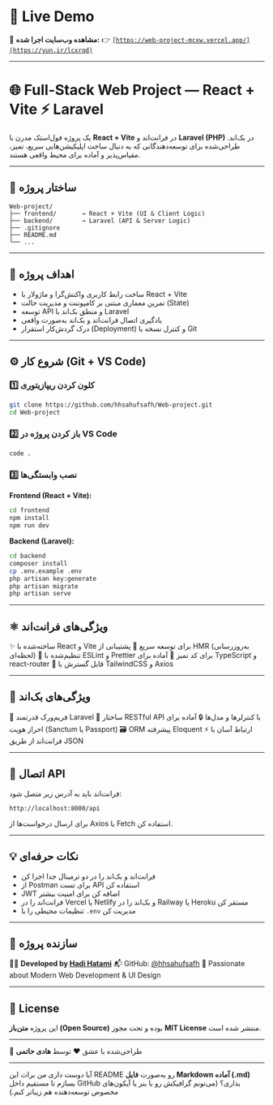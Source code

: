 # 🚀 **Live Demo**

🔗 **مشاهده وب‌سایت اجرا شده:**
👉 [`[https://web-project-mcxw.vercel.app/](https://yun.ir/lcxrqd)`]([https://web-project-mcxw.vercel.app/](https://yun.ir/lcxrqd))

---

# 🌐 **Full-Stack Web Project — React + Vite ⚡ Laravel**

یک پروژه فول‌استک مدرن با **React + Vite** در فرانت‌اند و **Laravel (PHP)** در بک‌اند.
طراحی‌شده برای توسعه‌دهندگانی که به دنبال ساخت اپلیکیشن‌هایی سریع، تمیز، مقیاس‌پذیر و آماده برای محیط واقعی هستند.

---

## 📁 **ساختار پروژه**

```
Web-project/
├── frontend/       → React + Vite (UI & Client Logic)
├── backend/        → Laravel (API & Server Logic)
├── .gitignore
├── README.md
└── ...
```

---

## 🎯 **اهداف پروژه**

* ساخت رابط کاربری واکنش‌گرا و ماژولار با React + Vite
* تمرین معماری مبتنی بر کامپوننت و مدیریت حالت (State)
* توسعه API و منطق بک‌اند با Laravel
* یادگیری اتصال فرانت‌اند و بک‌اند به‌صورت واقعی
* درک گردش‌کار استقرار (Deployment) و کنترل نسخه با Git

---

## ⚙️ **شروع کار (Git + VS Code)**

### 1️⃣ کلون کردن ریپازیتوری

```bash
git clone https://github.com/hhsahufsafh/Web-project.git
cd Web-project
```

### 2️⃣ باز کردن پروژه در VS Code

```bash
code .
```

### 3️⃣ نصب وابستگی‌ها

**Frontend (React + Vite):**

```bash
cd frontend
npm install
npm run dev
```

**Backend (Laravel):**

```bash
cd backend
composer install
cp .env.example .env
php artisan key:generate
php artisan migrate
php artisan serve
```

---

## ⚛️ **ویژگی‌های فرانت‌اند**

✨ ساخته‌شده با React و Vite برای توسعه سریع
🔄 پشتیبانی از HMR (به‌روزرسانی لحظه‌ای)
🧹 تنظیم‌شده با ESLint و Prettier برای کد تمیز
💬 آماده برای TypeScript و react-router
🎨 قابل گسترش با TailwindCSS و Axios

---

## 🐘 **ویژگی‌های بک‌اند**

🧱 فریم‌ورک قدرتمند Laravel
🔗 ساختار RESTful API با کنترلرها و مدل‌ها
🔒 آماده برای احراز هویت (Sanctum یا Passport)
🗃️ ORM پیشرفته Eloquent
⚡ ارتباط آسان با فرانت‌اند از طریق JSON

---

## 🔗 **اتصال API**

فرانت‌اند باید به آدرس زیر متصل شود:

```
http://localhost:8000/api
```

برای ارسال درخواست‌ها از Axios یا Fetch استفاده کن.

---

## 💡 **نکات حرفه‌ای**

* فرانت‌اند و بک‌اند را در دو ترمینال جدا اجرا کن
* از Postman برای تست API استفاده کن
* JWT اضافه کن برای امنیت بیشتر
* فرانت‌اند را در Vercel یا Netlify و بک‌اند را در Railway یا Heroku مستقر کن
* تنظیمات محیطی را با `.env` مدیریت کن

---

## 🧠 **سازنده پروژه**

👨‍💻 **Developed by [Hadi Hatami](https://github.com/hhsahufsafh)**
📬 GitHub: [@hhsahufsafh](https://github.com/hhsahufsafh)
💎 Passionate about Modern Web Development & UI Design

---

## 📜 **License**

این پروژه **متن‌باز (Open Source)** بوده و تحت مجوز **MIT License** منتشر شده است.

---

🎨 طراحی‌شده با عشق ❤️ توسط **هادی حاتمی**

---

آیا دوست داری من برات این README رو به‌صورت **فایل Markdown آماده (.md)** بسازم تا مستقیم داخل GitHub بذاری؟
(می‌تونم گرافیکش رو با بنر یا آیکون‌های مخصوص توسعه‌دهنده هم زیباتر کنم.)
